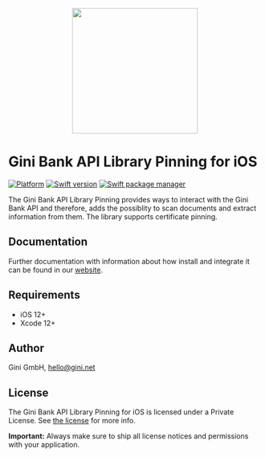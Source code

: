 <p align="center">
<img src="./Documentation/jazzy-theme/assets/img/logo.png" width="250">
</p>

# Gini Bank API Library Pinning for iOS

[![Platform](https://img.shields.io/badge/platform-iOS-lightgrey.svg)]()
[![Swift version](https://img.shields.io/badge/swift-5.0-orange.svg)]()
[![Swift package manager](https://img.shields.io/badge/Swift_Package_Manager-compatible-orange?style=flat-square)]()

The Gini Bank API Library Pinning provides ways to interact with the Gini Bank API and therefore, adds the possiblity to scan documents and extract information from them. The library supports certificate pinning.

## Documentation

Further documentation with information about how install and integrate it can be found in our [website](https://developer.gini.net/gini-mobile-ios/GiniBankAPILibrary/).

## Requirements

- iOS 12+
- Xcode 12+

## Author

Gini GmbH, hello@gini.net

## License

The Gini Bank API Library Pinning for iOS is licensed under a Private License. See [the license](https://developer.gini.net/gini-mobile-ios/GiniBankAPILibrary/license.html) for more info.

**Important:** Always make sure to ship all license notices and permissions with your application.

